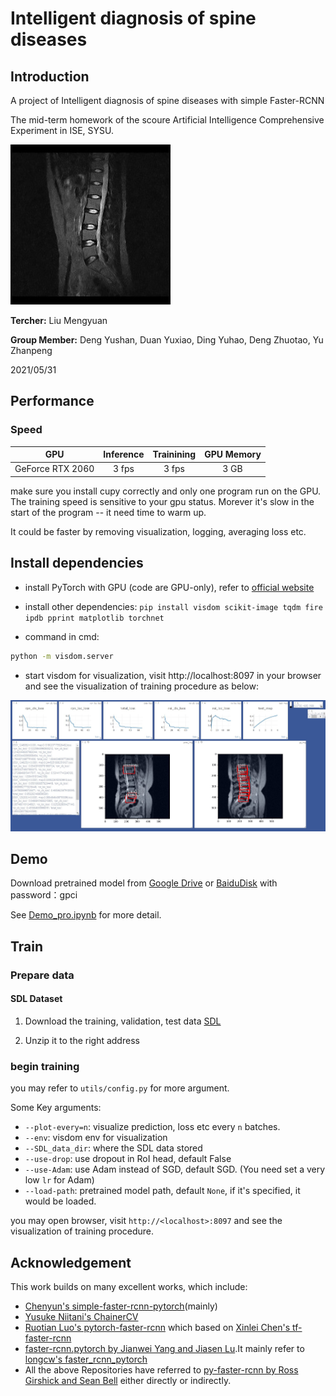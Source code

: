# Intelligent diagnosis of spine diseases

## Introduction

A project of Intelligent diagnosis of spine diseases with simple Faster-RCNN

The mid-term homework of the scoure Artificial Intelligence Comprehensive Experiment in ISE, SYSU.

![img](demo/study0.jpg)

**Tercher:** Liu Mengyuan

**Group Member:** Deng Yushan, Duan Yuxiao, Ding Yuhao, Deng Zhuotao, Yu Zhanpeng

2021/05/31


## Performance



### Speed

|   GPU                 | Inference | Trainining | GPU Memory |
| :------:              | :-------: | :--------: | :---------:|
|   GeForce RTX 2060    |   3 fps   |     3 fps  | 3 GB |



make sure you install cupy correctly and only one program run on the GPU. The training speed is sensitive to your gpu status. Morever it's slow in the start of the program -- it need time to warm up.

It could be faster by removing visualization, logging, averaging loss etc.

## Install dependencies




- install PyTorch with GPU (code are GPU-only), refer to [official website](http://pytorch.org)

- install other dependencies:  `pip install visdom scikit-image tqdm fire ipdb pprint matplotlib torchnet`

- command in cmd:
```Bash
python -m visdom.server
```

- start visdom for visualization, visit http://localhost:8097 in your browser and see the visualization of training procedure as below:

![img](demo/Visdom.jpg)



## Demo

Download pretrained model from [Google Drive](https://drive.google.com/file/d/18Q8NfYfuuYRosvv2wn-wK3oIica36dIH/view?usp=sharing) or [BaiduDisk](https://pan.baidu.com/s/1e8XqqUCXdvdkgo6089QJAQ) with password：gpci

See [Demo_pro.ipynb](https://github.com/IT-BillDeng/Intelligent-diagnosis-of-spine-diseases/blob/main/Demo_pro.ipynb) for more detail.

## Train

### Prepare data

#### SDL Dataset

1. Download the training, validation, test data [SDL](https://github.com/IT-BillDeng/Intelligent-diagnosis-of-spine-diseases/blob/main/dataset/SDL.zip)

   

2. Unzip it to the right address


### begin training

you may refer to `utils/config.py` for more argument.

Some Key arguments:


- `--plot-every=n`: visualize prediction, loss etc every `n` batches.
- `--env`: visdom env for visualization
- `--SDL_data_dir`: where the SDL data stored
- `--use-drop`: use dropout in RoI head, default False
- `--use-Adam`: use Adam instead of SGD, default SGD. (You need set a very low `lr` for Adam)
- `--load-path`: pretrained model path, default `None`, if it's specified, it would be loaded.

you may open browser, visit `http://<localhost>:8097` and see the visualization of training procedure.

## Acknowledgement
This work builds on many excellent works, which include:

- [Chenyun's simple-faster-rcnn-pytorch](https://github.com/chenyuntc/simple-faster-rcnn-pytorch)(mainly)
- [Yusuke Niitani's ChainerCV](https://github.com/chainer/chainercv) 
- [Ruotian Luo's pytorch-faster-rcnn](https://github.com/ruotianluo/pytorch-faster-rcnn) which based on [Xinlei Chen's tf-faster-rcnn](https://github.com/endernewton/tf-faster-rcnn)
- [faster-rcnn.pytorch by Jianwei Yang and Jiasen Lu](https://github.com/jwyang/faster-rcnn.pytorch).It mainly refer to [longcw's faster_rcnn_pytorch](https://github.com/longcw/faster_rcnn_pytorch)
- All the above Repositories have referred to [py-faster-rcnn by Ross Girshick and Sean Bell](https://github.com/rbgirshick/py-faster-rcnn)  either directly or indirectly. 

